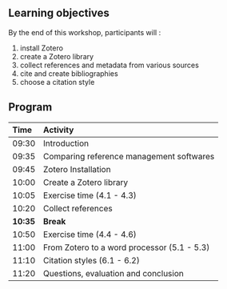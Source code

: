 ## Learning objectives

By the end of this workshop, participants will : 

1. install Zotero
2. create a Zotero library
3. collect references and metadata from various sources
4. cite and create bibliographies
5. choose a citation style

## Program

| Time | Activity | 
| :------- | :---- | 
| 09:30 | Introduction | 
| 09:35 | Comparing reference management softwares | 
| 09:45 | Zotero Installation |
| 10:00 | Create a Zotero library |
| 10:05 | Exercise time (4.1 - 4.3)|
| 10:20 | Collect references |
| **10:35** | **Break**|
| 10:50 | Exercise time (4.4 - 4.6) |
| 11:00 | From Zotero to a word processor (5.1 - 5.3) |
| 11:10 | Citation styles (6.1 - 6.2) |
| 11:20 | Questions, evaluation and conclusion |

